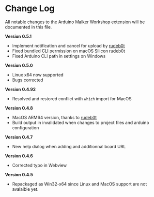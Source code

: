 # Change Log

All notable changes to the Arduino Malker Workshop extension will be documented in this file.

**Version 0.5.1**
- Implement notification and cancel for upload by [rudeb0t](https://github.com/rudeb0t)
- Fixed bundled CLI permission on macOS Silicon  [rudeb0t](https://github.com/rudeb0t)
- Fixed Arduino CLI path in settings on Windows

**Version 0.5.0**
- Linux x64 now supported
- Bugs corrected

**Version 0.4.92**
- Resolved and restored conflict with `which` import for MacOS

**Version 0.4.8**
- MacOS ARM64 version, thanks to [rudeb0t](https://github.com/rudeb0t)
- Build output in invalidated when changes to project files and arduino configuration

**Version 0.4.7**
- New help dialog when adding and additionnal board URL

**Version 0.4.6**
- Corrected typo in Webview 

**Version 0.4.5**
- Repackaged as Win32-x64 since Linux and MacOS support are not avalaible yet. 

